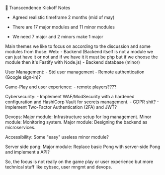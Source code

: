 📌 Transcendence Kickoff Notes

- Agreed realistic timeframe 2 months (mid of may)

- There are 17 major modules and 11 minor modules
- We need 7 major and 2 minors make 1 major

Main themes we like to focus on according to the discussion and some modules from those:
  Web:
      - Backend (Backend itself is not a module we can just have it or not and if we have it it must be php but if we choose the module then it's Fastify with Node.js)
      - Backend database (minor)
      
  User Management:
      - Std user management
      - Remote authentication (Google sign-in)?
      
  Game-Play and user experience:
      - remote players????

  Cybersecurity:
      - Implement WAF/ModSecurity with a hardened configuration and HashiCorp Vault for secrets management.
      - GDPR shit?
      -  Implement Two-Factor Authentication (2FA) and JWT?

  Devops:
      Major module: Infrastructure setup for log management.
      Minor module: Monitoring system.
      Major module: Designing the backend as microservices.

  Accessibility:
      Some "easy" useless minor module?

  Server side pong:
      Major module: Replace basic Pong with server-side Pong and implement a API?

So, the focus is not really on the game play or user experience but more technical stuff like cybsec, user mngmt and devops.
  
